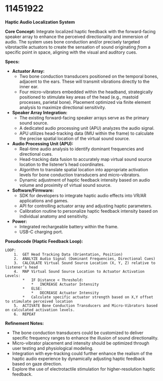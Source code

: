 # 11451922

**Haptic Audio Localization System**

**Core Concept:** Integrate localized haptic feedback with the forward-facing speaker array to enhance the perceived directionality and immersion of audio. The system uses bone conduction and/or precisely targeted vibrotactile actuators to create the sensation of sound originating *from* a specific point in space, aligning with the visual and auditory cues.

**Specs:**

*   **Actuator Array:**
    *   Two bone conduction transducers positioned on the temporal bones, adjacent to the ears. These will transmit vibrations directly to the inner ear.
    *   Four micro-vibrators embedded within the headband, strategically positioned to stimulate key areas of the head (e.g., mastoid processes, parietal bone). Placement optimized via finite element analysis to maximize directional sensitivity.
*   **Speaker Array Integration:**
    *   The existing forward-facing speaker arrays serve as the primary sound source.
    *   A dedicated audio processing unit (APU) analyzes the audio signal.
    *   APU utilizes head-tracking data (IMU within the frame) to calculate the precise spatial location of the virtual sound source.
*   **Audio Processing Unit (APU):**
    *   Real-time audio analysis to identify dominant frequencies and directional cues.
    *   Head-tracking data fusion to accurately map virtual sound source location to the listener’s head coordinates.
    *   Algorithm to translate spatial location into appropriate activation levels for bone conduction transducers and micro-vibrators.
    *   Dynamic adjustment of haptic feedback intensity based on audio volume and proximity of virtual sound source.
*   **Software/Firmware:**
    *   SDK for developers to integrate haptic audio effects into VR/AR applications and games.
    *   API for controlling actuator array and adjusting haptic parameters.
    *   Calibration routine to personalize haptic feedback intensity based on individual anatomy and sensitivity.
*   **Power:**
    *   Integrated rechargeable battery within the frame.
    *   USB-C charging port.

**Pseudocode (Haptic Feedback Loop):**

```
LOOP:
    1.  GET Head Tracking Data (Orientation, Position)
    2.  ANALYZE Audio Signal (Dominant Frequencies, Directional Cues)
    3.  CALCULATE Virtual Sound Source Location (X, Y, Z) relative to listener’s head
    4.  MAP Virtual Sound Source Location to Actuator Activation Levels:
        *   IF Distance < Threshold:
            *   INCREASE Actuator Intensity
        *   ELSE:
            *   DECREASE Actuator Intensity
        *   Calculate specific actuator strength based on X,Y offset to stimulate perceived location
    5.  ACTIVATE Bone Conduction Transducers and Micro-Vibrators based on calculated activation levels.
    6.  REPEAT
```

**Refinement Notes:**

*   The bone conduction transducers could be customized to deliver specific frequency ranges to enhance the illusion of sound directionality.
*   Micro-vibrator placement and intensity should be optimized through user testing and physiological modeling.
*   Integration with eye-tracking could further enhance the realism of the haptic audio experience by dynamically adjusting haptic feedback based on gaze direction.
*   Explore the use of electrotactile stimulation for higher-resolution haptic feedback.